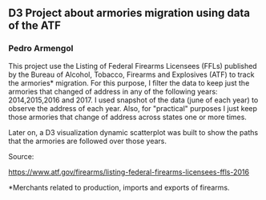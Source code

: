 ## D3 Project about armories migration using data of the ATF
### Pedro Armengol

This project use the Listing of Federal Firearms Licensees (FFLs) published by the Bureau of Alcohol, Tobacco, 
Firearms and Explosives (ATF) to track the armories* migration.
For this purpose, I filter the data to keep just the armories that changed of address in any of the following years: 2014,2015,2016 and 2017. 
I used snapshot of the data (june of each year) to observe the address of each year. Also, for "practical" purposes
I just keep those armories that change of address across states one or more times. 

Later on, a D3 visualization dynamic scatterplot was built to show the paths that the armories are followed over those years.

Source:

https://www.atf.gov/firearms/listing-federal-firearms-licensees-ffls-2016

*Merchants related to production, imports and exports of firearms.
